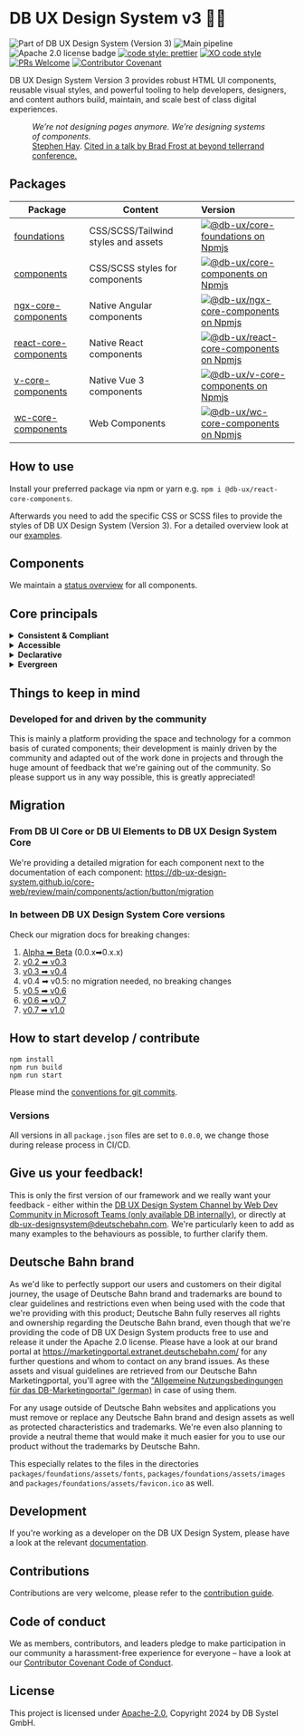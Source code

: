 <!-- markdownlint-configure-file { "MD013": false, "MD041":false } -->
<!-- markdownlint-disable MD033 MD010 -->

<picture><source srcset="https://db-ux-design-system.github.io/images/db-ux-design-system-v3-header.avif" type="image/avif"><source srcset="https://db-ux-design-system.github.io/images/db-ux-design-system-v3-header.webp" type="image/webp"><img src="https://db-ux-design-system.github.io/images/db-ux-design-system-v3-header.jpg" alt=""></picture>

# DB UX Design System v3 🚂💖

![Part of DB UX Design System (Version 3)](https://img.shields.io/badge/Part%20of-DB%20UX%20Design%20System%20v3-d7dce1.svg)
![Main pipeline](https://github.com/db-ux-design-system/core-web/actions/workflows/default.yml/badge.svg)
![Apache 2.0 license badge](https://img.shields.io/badge/License-Apache_2.0-blue.svg)
[![code style: prettier](https://img.shields.io/badge/code_style-prettier-ff69b4.svg?style=flat-square)](https://github.com/prettier/prettier)
[![XO code style](https://img.shields.io/badge/code_style-XO-5ed9c7.svg)](https://github.com/xojs/xo)
[![PRs Welcome](https://img.shields.io/badge/PRs-welcome-brightgreen.svg?style=flat-square)](http://makeapullrequest.com)
[![Contributor Covenant](https://img.shields.io/badge/Contributor%20Covenant-2.0-4baaaa.svg)](CODE-OF-CONDUCT.md)

DB UX Design System Version 3 provides robust HTML UI components, reusable visual styles, and powerful tooling to help developers,
designers, and content authors build, maintain, and scale best of class digital experiences.

<figure>
	<cite>We’re not designing pages anymore. We’re designing systems of components.</cite>
	<figcaption><a href="https://bradfrost.com/blog/post/bdconf-stephen-hay-presents-responsive-design-workflow/" target="_blank" rel="noopener noreferrer">Stephen Hay</a>. <a href="https://vimeo.com/67476280" title="Brad Frosts at beyond tellerrand conference regarding Atomic Design" target="_blank" rel="noopener noreferrer">Cited in a talk by Brad Frost at beyond tellerrand conference.</a></figcaption>
</figure>

## Packages

| Package                                                                                         | Content                             | Version                                                                                                                                                                                                                                                                                                                            |
| ----------------------------------------------------------------------------------------------- | ----------------------------------- | :--------------------------------------------------------------------------------------------------------------------------------------------------------------------------------------------------------------------------------------------------------------------------------------------------------------------------------- |
| [foundations](https://github.com/db-ux-design-system/core-web/tree/main/packages/foundations)   | CSS/SCSS/Tailwind styles and assets | [![@db-ux/core-foundations on Npmjs](https://img.shields.io/badge/dynamic/json?url=https%3A%2F%2Fapi.github.com%2Frepos%2Fdb-ux-design-system%2Fcore-web%2Freleases%2Flatest&query=%24.tag_name&label=npm&color=ed1c24 "npm version")](https://npmjs.com/package/@db-ux/core-foundations "DB UX Design System – on NPM")           |
| [components](https://github.com/db-ux-design-system/core-web/tree/main/packages/components)     | CSS/SCSS styles for components      | [![@db-ux/core-components on Npmjs](https://img.shields.io/badge/dynamic/json?url=https%3A%2F%2Fapi.github.com%2Frepos%2Fdb-ux-design-system%2Fcore-web%2Freleases%2Flatest&query=%24.tag_name&label=npm&color=ed1c24 "npm version")](https://npmjs.com/package/@db-ux/core-components "DB UX Design System – on NPM")             |
| [ngx-core-components](https://github.com/db-ux-design-system/core-web/tree/main/output/angular) | Native Angular components           | [![@db-ux/ngx-core-components on Npmjs](https://img.shields.io/badge/dynamic/json?url=https%3A%2F%2Fapi.github.com%2Frepos%2Fdb-ux-design-system%2Fcore-web%2Freleases%2Flatest&query=%24.tag_name&label=npm&color=ed1c24 "npm version")](https://npmjs.com/package/@db-ux/ngx-core-components "DB UX Design System – on NPM")     |
| [react-core-components](https://github.com/db-ux-design-system/core-web/tree/main/output/react) | Native React components             | [![@db-ux/react-core-components on Npmjs](https://img.shields.io/badge/dynamic/json?url=https%3A%2F%2Fapi.github.com%2Frepos%2Fdb-ux-design-system%2Fcore-web%2Freleases%2Flatest&query=%24.tag_name&label=npm&color=ed1c24 "npm version")](https://npmjs.com/package/@db-ux/react-core-components "DB UX Design System – on NPM") |
| [v-core-components](https://github.com/db-ux-design-system/core-web/tree/main/output/vue)       | Native Vue 3 components             | [![@db-ux/v-core-components on Npmjs](https://img.shields.io/badge/dynamic/json?url=https%3A%2F%2Fapi.github.com%2Frepos%2Fdb-ux-design-system%2Fcore-web%2Freleases%2Flatest&query=%24.tag_name&label=npm&color=ed1c24 "npm version")](https://npmjs.com/package/@db-ux/v-core-components "DB UX Design System – on NPM")         |
| [wc-core-components](https://github.com/db-ux-design-system/core-web/tree/main/output/stencil)  | Web Components                      | [![@db-ux/wc-core-components on Npmjs](https://img.shields.io/badge/dynamic/json?url=https%3A%2F%2Fapi.github.com%2Frepos%2Fdb-ux-design-system%2Fcore-web%2Freleases%2Flatest&query=%24.tag_name&label=npm&color=ed1c24 "npm version")](https://npmjs.com/package/@db-ux/wc-core-components "DB UX Design System – on NPM")       |

## How to use

Install your preferred package via npm or yarn e.g. `npm i @db-ux/react-core-components`.

Afterwards you need to add the specific CSS or SCSS files to provide the styles of DB UX Design System (Version 3).
For a detailed overview look at our [examples](https://github.com/db-ux-design-system/examples).

## Components

We maintain a [status overview](https://github.com/orgs/db-ui/projects/4/views/3) for all components.

## Core principals

<details>
  <summary><strong>
	Consistent & Compliant
	</strong></summary>

DB UX Design System Core Web is part of [DB UX Design System](https://marketingportal.extranet.deutschebahn.com/marketingportal/Design-Anwendungen/DB-UX-Design-System/Design-fuer-Apps-Web/UI-Komponenten),
that are the guidelines for any Personenverkehr Customer and Deutsche Bahn Enterprise website and web applications.

</details>

<details>
  <summary><strong>Accessible</strong></summary>

DB UX Design System leverages semantic HTML, ARIA roles, states and properties to apply our styles wherever possible, thus
enforcing correct, accessible markup. And we're quality checking this in partnership with
the [Team Digital Accessibility](https://db.de/8pei5n).

</details>
<details>
  <summary><strong>Declarative</strong></summary>

DB UX Design System uses declarative selectors instead of visual helpers to ensure our HTML class names and structure are human
read- and understandable, lean, performant and so much easier to update.

</details>
<details>
  <summary><strong>Evergreen</strong></summary>

As [DB UX Design System](https://marketingportal.extranet.deutschebahn.com/marketingportal/Design-Anwendungen/DB-UX-Design-System/Design-fuer-Apps-Web/UI-Komponenten) evolves, so does DB UX Design System version 3, meaning apps only need to keep their DB UX Design System Core Web package updated to ensure the latest look and feel.

</details>

## Things to keep in mind

### Developed for and driven by the community

This is mainly a platform providing the space and technology for a common basis of curated components; their development
is mainly driven by the community and adapted out of the work done in projects and through the huge amount of feedback
that we're gaining out of the community. So please support us in any way possible, this is greatly appreciated!

## Migration

### From DB UI Core or DB UI Elements to DB UX Design System Core

We're providing a detailed migration for each component next to the documentation of each component:
<https://db-ux-design-system.github.io/core-web/review/main/components/action/button/migration>

### In between DB UX Design System Core versions

Check our migration docs for breaking changes:

1. [Alpha ➡ Beta](https://github.com/db-ux-design-system/core-web/tree/main/docs/migration/alpha-beta.md) (0.0.x➡0.x.x)
2. [v0.2 ➡ v0.3](https://github.com/db-ux-design-system/core-web/tree/main/docs/migration/v0.2.x-to-v0.3.x.md)
3. [v0.3 ➡ v0.4](https://github.com/db-ux-design-system/core-web/tree/main/docs/migration/v0.3.x-to-v0.4.x.md)
4. v0.4 ➡ v0.5: no migration needed, no breaking changes
5. [v0.5 ➡ v0.6](https://github.com/db-ux-design-system/core-web/tree/main/docs/migration/v0.5.x-to-v0.6.x.md)
6. [v0.6 ➡ v0.7](https://github.com/db-ux-design-system/core-web/tree/main/docs/migration/v0.6.x-to-v0.7.x.md)
7. [v0.7 ➡ v1.0](https://github.com/db-ux-design-system/core-web/blob/main/docs/migration/v0.7.x-to-v1.0.0.md)

## How to start develop / contribute

```shell
npm install
npm run build
npm run start
```

Please mind the [conventions for git commits](/docs/conventions.adoc#user-content-git-commits-conventions).

### Versions

All versions in all `package.json` files are set to `0.0.0`, we change those during release process in CI/CD.

<!-- markdownlint-disable MD026 -->

## Give us your feedback!

<!-- markdownlint-disable MD026 -->

<!-- markdownlint-disable MD033 -->

This is only the first version of our framework and we really want your feedback - either within
the <a href="https://db.de/krnm74" target="_blank" rel="noopener noreferrer">DB UX Design System Channel by Web Dev Community in
Microsoft Teams (only available DB internally)</a>, or directly
at [db-ux-designsystem@deutschebahn.com](mailto:db-ux-designsystem@deutschebahn.com). <!-- markdownlint-disable MD033 -->
We're particularly keen to add as many examples to the behaviours as possible, to further clarify them.

## Deutsche Bahn brand

As we'd like to perfectly support our users and customers on their digital journey, the usage of Deutsche Bahn brand and
trademarks are bound to clear guidelines and restrictions even when being used with the code that we're providing with
this product; Deutsche Bahn fully reserves all rights and ownership regarding the Deutsche Bahn brand, even though that
we're providing the code of DB UX Design System products free to use and release it under the Apache 2.0 license.
Please have a look at our brand portal at <https://marketingportal.extranet.deutschebahn.com/> for any further questions
and whom to contact on any brand issues. As these assets and visual guidelines are retrieved from our Deutsche Bahn
Marketingportal, you'll agree with
the ["Allgemeine Nutzungsbedingungen für das DB-Marketingportal" (german)](https://marketingportal.extranet.deutschebahn.com/marketingportal/Nutzungsbedingungen-9702684#)
in case of using them.

For any usage outside of Deutsche Bahn websites and applications you must remove or replace any Deutsche Bahn brand and
design assets as well as protected characteristics and trademarks. We're even also planning to provide a neutral theme
that would make it much easier for you to use our product without the trademarks by Deutsche Bahn.

This especially relates to the files in the directories `packages/foundations/assets/fonts`, `packages/foundations/assets/images` and `packages/foundations/assets/favicon.ico` as well.

## Development

If you're working as a developer on the DB UX Design System, please have a look at the relevant [documentation](docs/development.md).

## Contributions

Contributions are very welcome, please refer to the [contribution guide](https://github.com/db-ux-design-system/core-web/blob/main/CONTRIBUTING.md).

## Code of conduct

We as members, contributors, and leaders pledge to make participation in our
community a harassment-free experience for everyone – have a look at
our [Contributor Covenant Code of Conduct](https://github.com/db-ux-design-system/core-web/blob/main/CODE-OF-CONDUCT.md).

## License

This project is licensed under [Apache-2.0](LICENSE), Copyright 2024 by DB Systel GmbH.
